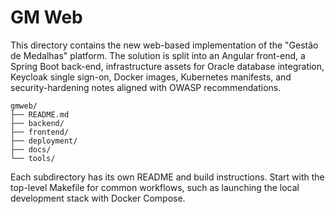 # GM Web

This directory contains the new web-based implementation of the "Gestão de Medalhas" platform. The solution is split into an Angular front-end, a Spring Boot back-end, infrastructure assets for Oracle database integration, Keycloak single sign-on, Docker images, Kubernetes manifests, and security-hardening notes aligned with OWASP recommendations.

```
gmweb/
├── README.md
├── backend/
├── frontend/
├── deployment/
├── docs/
└── tools/
```

Each subdirectory has its own README and build instructions. Start with the top-level Makefile for common workflows, such as launching the local development stack with Docker Compose.
